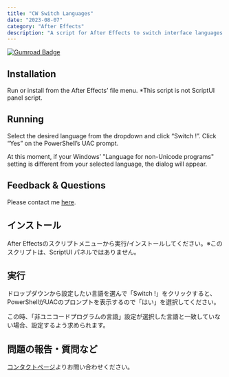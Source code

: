 ```yaml
---
title: "CW Switch Languages"
date: "2023-08-07"
category: "After Effects"
description: "A script for After Effects to switch interface languages. Easily change the UI language with a simple dropdown selection. (Windows Only)"
---
```


[![Gumroad Badge](https://img.shields.io/badge/Gumroad-FF90E8?logo=gumroad&logoColor=fff&style=for-the-badge)](https://cumuloworks.gumroad.com/l/cwswitchlang)

## Installation

Run or install from the After Effects’ file menu. \*This script is not ScriptUI panel script.

## Running

Select the desired language from the dropdown and click “Switch !”. Click “Yes” on the PowerShell’s UAC prompt.

At this moment, if your Windows’ "Language for non-Unicode programs" setting is different from your selected language, the dialog will appear.

## Feedback & Questions

Please contact me [here](https://cumulo.works/about#contact).

## インストール

After Effectsのスクリプトメニューから実行/インストールしてください。※このスクリプトは、ScriptUI パネルではありません。

## 実行

ドロップダウンから設定したい言語を選んで「Switch !」をクリックすると、PowerShellがUACのプロンプトを表示するので「はい」を選択してください。

この時、「非ユニコードプログラムの言語」設定が選択した言語と一致していない場合、設定するよう求められます。

## 問題の報告・質問など

[コンタクトページ](https://cumulo.works/about#contact)よりお問い合わせください。
